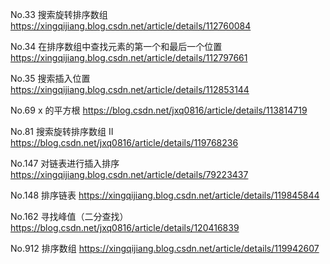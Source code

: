 No.33 搜索旋转排序数组
https://xingqijiang.blog.csdn.net/article/details/112760084

No.34 在排序数组中查找元素的第一个和最后一个位置
https://xingqijiang.blog.csdn.net/article/details/112797661

No.35 搜索插入位置
https://xingqijiang.blog.csdn.net/article/details/112853144

No.69 x 的平方根
https://blog.csdn.net/jxq0816/article/details/113814719

No.81 搜索旋转排序数组 II
https://blog.csdn.net/jxq0816/article/details/119768236

No.147 对链表进行插入排序
https://xingqijiang.blog.csdn.net/article/details/79223437

No.148 排序链表
https://xingqijiang.blog.csdn.net/article/details/119845844

No.162 寻找峰值（二分查找）
https://blog.csdn.net/jxq0816/article/details/120416839

No.912 排序数组
https://xingqijiang.blog.csdn.net/article/details/119942607
